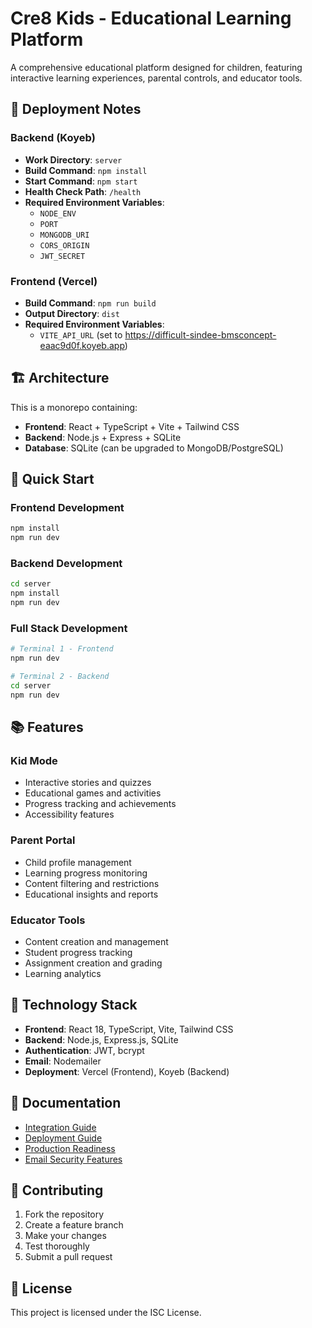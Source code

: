 # Cre8 Kids - Educational Learning Platform

A comprehensive educational platform designed for children, featuring interactive learning experiences, parental controls, and educator tools.

## 🚀 **Deployment Notes**

### **Backend (Koyeb)**
- **Work Directory**: `server`
- **Build Command**: `npm install`
- **Start Command**: `npm start`
- **Health Check Path**: `/health`
- **Required Environment Variables**:
  - `NODE_ENV`
  - `PORT`
  - `MONGODB_URI`
  - `CORS_ORIGIN`
  - `JWT_SECRET`

### **Frontend (Vercel)**
- **Build Command**: `npm run build`
- **Output Directory**: `dist`
- **Required Environment Variables**:
  - `VITE_API_URL` (set to https://difficult-sindee-bmsconcept-eaac9d0f.koyeb.app)

## 🏗️ **Architecture**

This is a monorepo containing:
- **Frontend**: React + TypeScript + Vite + Tailwind CSS
- **Backend**: Node.js + Express + SQLite
- **Database**: SQLite (can be upgraded to MongoDB/PostgreSQL)

## 🚀 **Quick Start**

### **Frontend Development**
```bash
npm install
npm run dev
```

### **Backend Development**
```bash
cd server
npm install
npm run dev
```

### **Full Stack Development**
```bash
# Terminal 1 - Frontend
npm run dev

# Terminal 2 - Backend
cd server
npm run dev
```

## 📚 **Features**

### **Kid Mode**
- Interactive stories and quizzes
- Educational games and activities
- Progress tracking and achievements
- Accessibility features

### **Parent Portal**
- Child profile management
- Learning progress monitoring
- Content filtering and restrictions
- Educational insights and reports

### **Educator Tools**
- Content creation and management
- Student progress tracking
- Assignment creation and grading
- Learning analytics

## 🔧 **Technology Stack**

- **Frontend**: React 18, TypeScript, Vite, Tailwind CSS
- **Backend**: Node.js, Express.js, SQLite
- **Authentication**: JWT, bcrypt
- **Email**: Nodemailer
- **Deployment**: Vercel (Frontend), Koyeb (Backend)

## 📖 **Documentation**

- [Integration Guide](INTEGRATION_README.md)
- [Deployment Guide](DEPLOYMENT.md)
- [Production Readiness](PRODUCTION_READY.md)
- [Email Security Features](EMAIL_SECURITY_FEATURES.md)

## 🤝 **Contributing**

1. Fork the repository
2. Create a feature branch
3. Make your changes
4. Test thoroughly
5. Submit a pull request

## 📄 **License**

This project is licensed under the ISC License.
